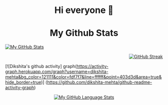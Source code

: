 ###
<p align ="center">
<h1 align="center">Hi everyone 👋 </h1>
</p>

<!-- ![](https://komarev.com/ghpvc/?username=dikshita-mehta) -->

<h1 align="center">My Github Stats </h1>

[![My GitHub Stats](https://github-readme-stats.vercel.app/api/?username=dikshita-mehta&count_private=true&theme=tokyonight&showicons=true)]() <p align="right">[![GitHub Streak](https://github-readme-streak-stats.herokuapp.com/?user=dikshita-mehta&theme=dark)](https://github.com/dikshita-mehta/github-readme-streak-stats)
  
  </p>

<!--[![Dev.to](https://github-readme-stats.vercel.app/api/pin/?username=thepracticaldev&repo=dev.to)](https://github.com/thepracticaldev/dev.to)-->

[![Dikshita's github activity] graph(https://activity-graph.herokuapp.com/graph?username=dikshita-mehta&bg_color=121111&color=fdf7f7&line=ffffff&point=403d3d&area=true&hide_border=true)]
(https://github.com/dikshita-mehta/github-readme-activity-graph)

<div align="center">
  
  
<!-- [![trophy](https://github-profile-trophy.vercel.app/?username=dikshita-mehta&theme=darkhub)](https://github.com/dikshita-mehta/github-profile-trophy) -->
  

[![My GitHub Language Stats](https://github-readme-stats.vercel.app/api/top-langs/?username=dikshita-mehta&langs_count=5&theme=tokyonight)]()
  </div>
<!--
**dikshita-mehta/dikshita-mehta** is a ✨ _special_ ✨ repository because its `README.md` (this file) appears on your GitHub profile.

Here are some ideas to get you started:

- 🔭 I’m currently working on ...
- 🌱 I’m currently learning ...
- 👯 I’m looking to collaborate on ...
- 🤔 I’m looking for help with ...
- 💬 Ask me about ...
- 📫 How to reach me: ...
- 😄 Pronouns: ...
- ⚡ Fun fact: ...
-->

